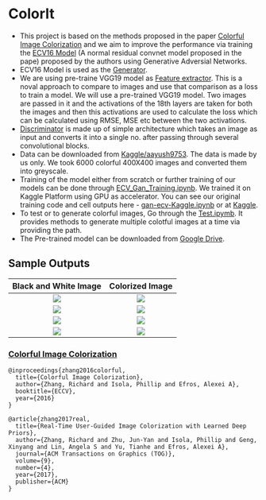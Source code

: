 # ColorIt
- This project is based on the methods proposed in the paper [Colorful Image Colorization](https://github.com/richzhang/colorization) and we aim to improve the performance via training the [ECV16 Model](https://github.com/richzhang/colorization/blob/master/colorizers/eccv16.py) (A normal residual convnet model proposed in the pape) proposed by the authors using Generative Adversial Networks. 
- ECV16 Model is used as the [Generator](https://github.com/aayush9753/ColorIt/blob/main/ECV_Generator.py).
- We are using pre-traine VGG19 model as  [Feature extractor](https://github.com/aayush9753/ColorIt/blob/main/Feature_extractor.py).
This is a noval approach to compare to images and use that comparison as a loss to train a model.
We will use a pre-trained VGG19 model. Two images are passed in it and the activations of the 18th layers are taken for both the images and then this activations are used to calculate the loss which can be calculated using RMSE, MSE etc between the two activations.
- [Discriminator](https://github.com/aayush9753/ColorIt/blob/main/Discriminator.py) is made up of simple architecture which takes an image as input and converts it into a single no. after passing through several convolutional blocks.
- Data can be downloaded from [Kaggle/aayush9753](https://www.kaggle.com/aayush9753/image-colorization-dataset). The data is made by us only. We took 6000 colorful 400X400 images and converted them into greyscale.
- Training of the model either from scratch or further training of our models can be done through [ECV_Gan_Training.ipynb](https://github.com/aayush9753/ColorIt/blob/main/ECV_Gan_Training.ipynb). We trained it on Kaggle Platform using GPU as accelerator. You can see our original training code and cell outputs here -  [gan-ecv-Kaggle.ipynb](https://github.com/aayush9753/ColorIt/blob/main/gan-ecv-Kaggle.ipynb) or at [Kaggle](https://www.kaggle.com/aayush9753/gan-for-image-colorization).
- To test or to generate colorful images, Go through the [Test.ipymb](https://github.com/aayush9753/ColorIt/blob/main/Test.ipynb). It provides methods to generate multiple colotful images at a time via providing the path.
- The Pre-trained model can be downloaded from [Google Drive](https://drive.google.com/drive/folders/153PYVwK_6knKPpDJMhi3onojJdCVUlk2?usp=sharing).

## Sample Outputs
Black and White Image             |  Colorized Image
:-------------------------:|:-------------------------:
![](https://github.com/aayush9753/ColorIt/blob/main/sample/11.jpg)  |  ![](https://github.com/aayush9753/ColorIt/blob/main/Outputs/multiple_Outputs/11.jpg)
![](https://github.com/aayush9753/ColorIt/blob/main/sample/7.jpg)  |  ![](https://github.com/aayush9753/ColorIt/blob/main/Outputs/multiple_Outputs/7.jpg)
![](https://github.com/aayush9753/ColorIt/blob/main/sample/10.jpg)  |  ![](https://github.com/aayush9753/ColorIt/blob/main/Outputs/multiple_Outputs/10.jpg)
![](https://github.com/aayush9753/ColorIt/blob/main/sample/9.jpg)  |  ![](https://github.com/aayush9753/ColorIt/blob/main/Outputs/multiple_Outputs/9.jpg)

### [Colorful Image Colorization](https://github.com/richzhang/colorization)
```
@inproceedings{zhang2016colorful,
  title={Colorful Image Colorization},
  author={Zhang, Richard and Isola, Phillip and Efros, Alexei A},
  booktitle={ECCV},
  year={2016}
}

@article{zhang2017real,
  title={Real-Time User-Guided Image Colorization with Learned Deep Priors},
  author={Zhang, Richard and Zhu, Jun-Yan and Isola, Phillip and Geng, Xinyang and Lin, Angela S and Yu, Tianhe and Efros, Alexei A},
  journal={ACM Transactions on Graphics (TOG)},
  volume={9},
  number={4},
  year={2017},
  publisher={ACM}
}
```
